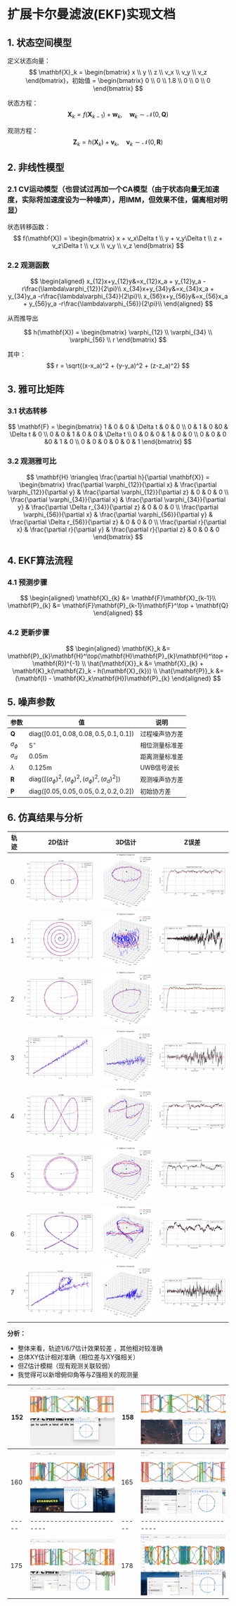 # 扩展卡尔曼滤波(EKF)实现文档

## 1. 状态空间模型
定义状态向量：
$$
\mathbf{X}_k = \begin{bmatrix} 
x \\ y \\ z \\ v_x \\ v_y \\ v_z 
\end{bmatrix}，初始值 = \begin{bmatrix} 0 \\ 0 \\ 1.8 \\ 0 \\ 0 \\ 0
\end{bmatrix}
$$

状态方程：
$$
\mathbf{X}_k = f(\mathbf{X}_{k-1}) + \mathbf{w}_k, \quad \mathbf{w}_k \sim \mathcal{N}(0,\mathbf{Q})
$$

观测方程：
$$
\mathbf{Z}_k = h(\mathbf{X}_k) + \mathbf{v}_k, \quad \mathbf{v}_k \sim \mathcal{N}(0,\mathbf{R})
$$



## 2. 非线性模型
### 2.1 CV运动模型（也尝试过再加一个CA模型（由于状态向量无加速度，实际将加速度设为一种噪声），用IMM，但效果不佳，偏离相对明显）
状态转移函数：
$$
f(\mathbf{X}) = \begin{bmatrix}
x + v_x\Delta t \\
y + v_y\Delta t \\
z + v_z\Delta t \\
v_x \\
v_y \\
v_z
\end{bmatrix}
$$



### 2.2 观测函数

$$
\begin{aligned}
x_{12}x+y_{12}y&=x_{12}x_a + y_{12}y_a -r\frac{\lambda\varphi_{12}}{2\pi}\\
x_{34}x+y_{34}y&=x_{34}x_a + y_{34}y_a -r\frac{\lambda\varphi_{34}}{2\pi}\\
x_{56}x+y_{56}y&=x_{56}x_a + y_{56}y_a -r\frac{\lambda\varphi_{56}}{2\pi}\\
\end{aligned}
$$

从而推导出


$$
h(\mathbf{X}) = \begin{bmatrix}
\varphi_{12} \\
\varphi_{34} \\
\varphi_{56} \\
r
\end{bmatrix}
$$

其中：
$$
r = \sqrt{(x-x_a)^2 + (y-y_a)^2 + (z-z_a)^2}
$$



## 3. 雅可比矩阵
### 3.1 状态转移
$$
\mathbf{F} = \begin{bmatrix}
1 & 0 & 0 & \Delta t & 0 & 0 \\
0 & 1 & 0 &0 & \Delta t & 0 \\
0 & 0 & 1 & 0 & 0 & \Delta t \\
0 & 0 & 0 & 1 & 0 & 0 \\
0 & 0 & 0 &0 & 1 & 0 \\
0 & 0 & 0 & 0 & 0 & 1
\end{bmatrix}
$$



### 3.2 观测雅可比
$$
\mathbf{H} \triangleq \frac{\partial h}{\partial \mathbf{X}} = 
\begin{bmatrix}
\frac{\partial \varphi_{12}}{\partial x} & \frac{\partial \varphi_{12}}{\partial y} & \frac{\partial \varphi_{12}}{\partial z} & 0 & 0 & 0 \\
\frac{\partial \varphi_{34}}{\partial x} & \frac{\partial \varphi_{34}}{\partial y} & \frac{\partial \Delta r_{34}}{\partial z} & 0 & 0 & 0 \\
\frac{\partial \varphi_{56}}{\partial x} & \frac{\partial \varphi_{56}}{\partial y} & \frac{\partial \Delta r_{56}}{\partial z} & 0 & 0 & 0 \\
\frac{\partial r}{\partial x} & \frac{\partial r}{\partial y} & \frac{\partial r}{\partial z} & 0 & 0 & 0
\end{bmatrix}
$$

## 4. EKF算法流程
### 4.1 预测步骤
$$
\begin{aligned}
\mathbf{X}_{k} &= \mathbf{F}\mathbf{X}_{k-1}\\
\mathbf{P}_{k} &= \mathbf{F}\mathbf{P}_{k-1}\mathbf{F}^\top + \mathbf{Q}
\end{aligned}
$$

### 4.2 更新步骤
$$
\begin{aligned}
\mathbf{K}_k &= \mathbf{P}_{k}\mathbf{H}^\top(\mathbf{H}\mathbf{P}_{k}\mathbf{H}^\top + \mathbf{R})^{-1} \\
\hat{\mathbf{X}}_k &= \mathbf{X}_{k} + \mathbf{K}_k(\mathbf{Z}_k - h(\mathbf{X}_{k})) \\
\hat{\mathbf{P}}_k &= (\mathbf{I} - \mathbf{K}_k\mathbf{H})\mathbf{P}_{k}
\end{aligned}
$$

## 5. 噪声参数
| 参数 | 值 | 说明 |
|------|----|------|
| $\mathbf{Q}$ | $\text{diag}([0.01, 0.08, 0.08, 0.5, 0.1, 0.1])$ | 过程噪声协方差 |
| $\sigma_\phi$ | $5^\circ$ | 相位测量标准差 |
| $\sigma_d$ | 0.05m | 距离测量标准差 |
| $\lambda$ | 0.125m | UWB信号波长 |
| $\mathbf{R}$ | $\text{diag}([(\sigma_\phi)^2, (\sigma_\phi)^2, (\sigma_\phi)^2, (\sigma_d)^2])$ | 观测噪声协方差 |
| $\mathbf{P}$ | $\text{diag}([0.05, 0.05, 0.05, 0.2, 0.2, 0.2])$ | 初始协方差 |


## 6. 仿真结果与分析


| 轨迹 | 2D估计 | 3D估计 | Z误差 |
|------|--------|--------|-------|
| 0 | ![fig](result/0/1.png) | ![fig](result/0/2.png) | ![fig](result/0/3.png) |
| 1 | ![fig](result/1/1.png) | ![fig](result/1/2.png) | ![fig](result/1/3.png) |
| 2 | ![fig](result/2/1.png) | ![fig](result/2/2.png) | ![fig](result/2/3.png) |
| 3 | ![fig](result/3/1.png) | ![fig](result/3/2.png) | ![fig](result/3/3.png) |
| 4 | ![fig](result/5/1.png) | ![fig](result/5/2.png) | ![fig](result/5/3.png) |
| 5 | ![fig](result/6/1.png) | ![fig](result/6/2.png) | ![fig](result/6/3.png) |
| 6 | ![fig](result/7/1.png) | ![fig](result/7/2.png) | ![fig](result/7/3.png) |
| 7 | ![fig](result/8/1.png) | ![fig](result/8/2.png) | ![fig](result/8/3.png) |

**分析：**  
- 整体来看，轨迹1/6/7估计效果较差 ，其他相对较准确
- 总体XY估计相对准确（相位差与XY强相关）  
- 但Z估计模糊（现有观测关联较弱）    
- 我觉得可以新增俯仰角等与Z强相关的观测量

| 152 | ![fig](result/152.png) | 158 | ![fig](result/158.png) |
|-----|-------------------------|-----|-------------------------|
| 160 | ![fig](result/160.png) | 165 | ![fig](result/165.png) |
|-----|-------------------------|-----|-------------------------|
| 175 | ![fig](result/175.png) | 178 | ![fig](result/178.png) |